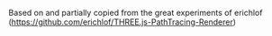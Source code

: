Based on and partially copied from the great experiments of erichlof (https://github.com/erichlof/THREE.js-PathTracing-Renderer)